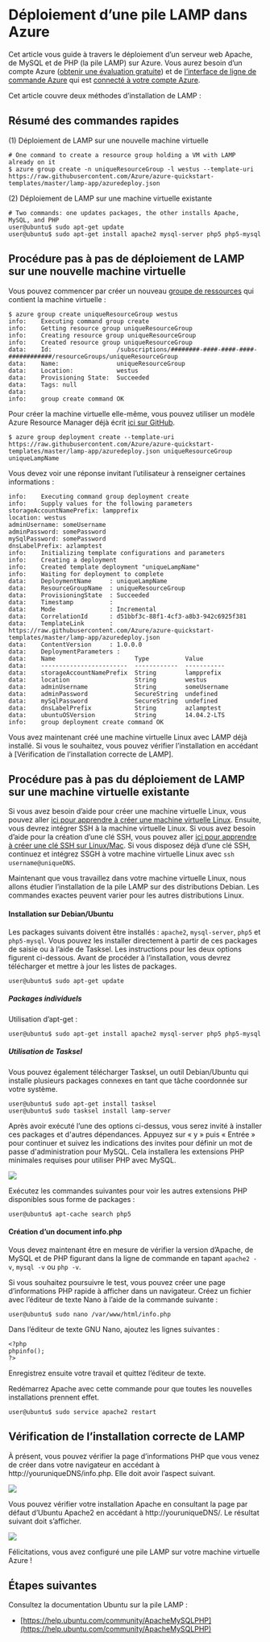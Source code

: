 <properties
	pageTitle="Déploiement de LAMP sur une machine virtuelle Linux | Microsoft Azure"
	description="Découvrez comment installer la pile LAMP sur une machine virtuelle Linux"
	services="virtual-machines-linux"
	documentationCenter="virtual-machines"
	authors="jluk"
	manager="timlt"
	editor=""
	tags="azure-resource-manager"/>

<tags
	ms.service="virtual-machines-linux"
	ms.workload="infrastructure-services"
	ms.tgt_pltfrm="vm-linux"
	ms.devlang="NA"
	ms.topic="article"
	ms.date="06/07/2016"
	ms.author="jluk"/>

# Déploiement d’une pile LAMP dans Azure
Cet article vous guide à travers le déploiement d’un serveur web Apache, de MySQL et de PHP (la pile LAMP) sur Azure. Vous aurez besoin d’un compte Azure ([obtenir une évaluation gratuite](https://azure.microsoft.com/pricing/free-trial/)) et de [l’interface de ligne de commande Azure](../xplat-cli-install.md) qui est [connecté à votre compte Azure](../xplat-cli-connect.md).

Cet article couvre deux méthodes d’installation de LAMP :

## Résumé des commandes rapides

(1) Déploiement de LAMP sur une nouvelle machine virtuelle

```
# One command to create a resource group holding a VM with LAMP already on it
$ azure group create -n uniqueResourceGroup -l westus --template-uri https://raw.githubusercontent.com/Azure/azure-quickstart-templates/master/lamp-app/azuredeploy.json
```

(2) Déploiement de LAMP sur une machine virtuelle existante

```
# Two commands: one updates packages, the other installs Apache, MySQL, and PHP
user@ubuntu$ sudo apt-get update
user@ubuntu$ sudo apt-get install apache2 mysql-server php5 php5-mysql
```

## Procédure pas à pas de déploiement de LAMP sur une nouvelle machine virtuelle

Vous pouvez commencer par créer un nouveau [groupe de ressources](../resource-group-overview.md) qui contient la machine virtuelle :

    $ azure group create uniqueResourceGroup westus
    info:    Executing command group create
    info:    Getting resource group uniqueResourceGroup
    info:    Creating resource group uniqueResourceGroup
    info:    Created resource group uniqueResourceGroup
    data:    Id:                  /subscriptions/########-####-####-####-############/resourceGroups/uniqueResourceGroup
    data:    Name:                uniqueResourceGroup
    data:    Location:            westus
    data:    Provisioning State:  Succeeded
    data:    Tags: null
    data:
    info:    group create command OK

Pour créer la machine virtuelle elle-même, vous pouvez utiliser un modèle Azure Resource Manager déjà écrit [ici sur GitHub](https://github.com/Azure/azure-quickstart-templates/tree/master/lamp-app).

    $ azure group deployment create --template-uri https://raw.githubusercontent.com/Azure/azure-quickstart-templates/master/lamp-app/azuredeploy.json uniqueResourceGroup uniqueLampName

Vous devez voir une réponse invitant l’utilisateur à renseigner certaines informations :

    info:    Executing command group deployment create
    info:    Supply values for the following parameters
    storageAccountNamePrefix: lampprefix
    location: westus
    adminUsername: someUsername
    adminPassword: somePassword
    mySqlPassword: somePassword
    dnsLabelPrefix: azlamptest
    info:    Initializing template configurations and parameters
    info:    Creating a deployment
    info:    Created template deployment "uniqueLampName"
    info:    Waiting for deployment to complete
    data:    DeploymentName     : uniqueLampName
    data:    ResourceGroupName  : uniqueResourceGroup
    data:    ProvisioningState  : Succeeded
    data:    Timestamp          :
    data:    Mode               : Incremental
    data:    CorrelationId      : d51bbf3c-88f1-4cf3-a8b3-942c6925f381
    data:    TemplateLink       : https://raw.githubusercontent.com/Azure/azure-quickstart-templates/master/lamp-app/azuredeploy.json
    data:    ContentVersion     : 1.0.0.0
    data:    DeploymentParameters :
    data:    Name                      Type          Value
    data:    ------------------------  ------------  -----------
    data:    storageAccountNamePrefix  String        lampprefix
    data:    location                  String        westus
    data:    adminUsername             String        someUsername
    data:    adminPassword             SecureString  undefined
    data:    mySqlPassword             SecureString  undefined
    data:    dnsLabelPrefix            String        azlamptest
    data:    ubuntuOSVersion           String        14.04.2-LTS
    info:    group deployment create command OK

Vous avez maintenant créé une machine virtuelle Linux avec LAMP déjà installé. Si vous le souhaitez, vous pouvez vérifier l’installation en accédant à [Vérification de l’installation correcte de LAMP].

## Procédure pas à pas du déploiement de LAMP sur une machine virtuelle existante

Si vous avez besoin d’aide pour créer une machine virtuelle Linux, vous pouvez aller [ici pour apprendre à créer une machine virtuelle Linux](./virtual-machines-linux-quick-create-cli.md). Ensuite, vous devrez intégrer SSH à la machine virtuelle Linux. Si vous avez besoin d’aide pour la création d’une clé SSH, vous pouvez aller [ici pour apprendre à créer une clé SSH sur Linux/Mac](./virtual-machines-linux-mac-create-ssh-keys.md). Si vous disposez déjà d’une clé SSH, continuez et intégrez SSGH à votre machine virtuelle Linux avec `ssh username@uniqueDNS`.

Maintenant que vous travaillez dans votre machine virtuelle Linux, nous allons étudier l’installation de la pile LAMP sur des distributions Debian. Les commandes exactes peuvent varier pour les autres distributions Linux.

#### Installation sur Debian/Ubuntu

Les packages suivants doivent être installés : `apache2`, `mysql-server`, `php5` et `php5-mysql`. Vous pouvez les installer directement à partir de ces packages de saisie ou à l’aide de Tasksel. Les instructions pour les deux options figurent ci-dessous. Avant de procéder à l’installation, vous devrez télécharger et mettre à jour les listes de packages.

    user@ubuntu$ sudo apt-get update
    
##### Packages individuels
Utilisation d’apt-get :

	user@ubuntu$ sudo apt-get install apache2 mysql-server php5 php5-mysql

##### Utilisation de Tasksel
Vous pouvez également télécharger Tasksel, un outil Debian/Ubuntu qui installe plusieurs packages connexes en tant que tâche coordonnée sur votre système.

    user@ubuntu$ sudo apt-get install tasksel
    user@ubuntu$ sudo tasksel install lamp-server

Après avoir exécuté l’une des options ci-dessus, vous serez invité à installer ces packages et d'autres dépendances. Appuyez sur « y » puis « Entrée » pour continuer et suivez les indications des invites pour définir un mot de passe d'administration pour MySQL. Cela installera les extensions PHP minimales requises pour utiliser PHP avec MySQL.

![][1]

Exécutez les commandes suivantes pour voir les autres extensions PHP disponibles sous forme de packages :

	user@ubuntu$ apt-cache search php5


#### Création d’un document info.php

Vous devez maintenant être en mesure de vérifier la version d’Apache, de MySQL et de PHP figurant dans la ligne de commande en tapant `apache2 -v`, `mysql -v` ou `php -v`.

Si vous souhaitez poursuivre le test, vous pouvez créer une page d’informations PHP rapide à afficher dans un navigateur. Créez un fichier avec l’éditeur de texte Nano à l’aide de la commande suivante :

    user@ubuntu$ sudo nano /var/www/html/info.php

Dans l’éditeur de texte GNU Nano, ajoutez les lignes suivantes :

    <?php
    phpinfo();
    ?>

Enregistrez ensuite votre travail et quittez l’éditeur de texte.

Redémarrez Apache avec cette commande pour que toutes les nouvelles installations prennent effet.

    user@ubuntu$ sudo service apache2 restart

## Vérification de l’installation correcte de LAMP

À présent, vous pouvez vérifier la page d’informations PHP que vous venez de créer dans votre navigateur en accédant à http://youruniqueDNS/info.php. Elle doit avoir l’aspect suivant.

![][2]

Vous pouvez vérifier votre installation Apache en consultant la page par défaut d’Ubuntu Apache2 en accédant à http://youruniqueDNS/. Le résultat suivant doit s’afficher.

![][3]

Félicitations, vous avez configuré une pile LAMP sur votre machine virtuelle Azure !

## Étapes suivantes

Consultez la documentation Ubuntu sur la pile LAMP :

- [https://help.ubuntu.com/community/ApacheMySQLPHP](https://help.ubuntu.com/community/ApacheMySQLPHP)

[1]: ./media/virtual-machines-linux-deploy-lamp-stack/configmysqlpassword-small.png
[2]: ./media/virtual-machines-linux-deploy-lamp-stack/phpsuccesspage.png
[3]: ./media/virtual-machines-linux-deploy-lamp-stack/apachesuccesspage.png

<!---HONumber=AcomDC_0824_2016-->